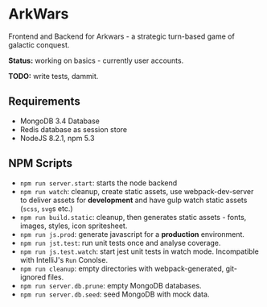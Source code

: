 # ArkWars

Frontend and Backend for Arkwars - a strategic turn-based game of galactic conquest.

**Status:** working on basics - currently user accounts.

**TODO:** write tests, dammit.

## Requirements

* MongoDB 3.4 Database
* Redis database as session store
* NodeJS 8.2.1, npm 5.3

## NPM Scripts

* `npm run server.start`: starts the node backend
* `npm run watch`: cleanup, create static assets, use webpack-dev-server to deliver assets for **development** and have gulp watch static assets (`scss`, `svg`s etc.)
* `npm run build.static`: cleanup, then generates static assets - fonts, images, styles, icon spritesheet.
* `npm run js.prod`: generate javascript for a **production** environment.
* `npm run jst.test`: run unit tests once and analyse coverage.
* `npm run js.test.watch`: start jest unit tests in watch mode. Incompatible with IntelliJ's `Run` Conolse.
* `npm run cleanup`: empty directories with webpack-generated, git-ignored files.
* `npm run server.db.prune`: empty MongoDB databases.
* `npm run server.db.seed`: seed MongoDB with mock data.
